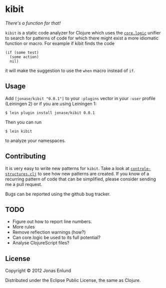 # kibit

*There's a function for that!*

`kibit` is a static code analyzer for Clojure which uses the
[`core.logic`](https://github.com/clojure/core.logic) unifier to
search for patterns of code for which there might exist a more
idiomatic function or macro. For example if kibit finds the code

    (if (some test)
      (some action)
      nil)

it will make the suggestion to use the `when` macro instead of `if`.

## Usage

Add `[jonase/kibit "0.0.1"]` to your `:plugins` vector in your `:user`
profile (Leiningen 2) or if you are using Leiningen 1:

    $ lein plugin install jonase/kibit 0.0.1

Then you can run

    $ lein kibit

to analyze your namespaces.

## Contributing

It is very easy to write new patterns for `kibit`. Take a look at
[`controle-structures.clj`](https://github.com/jonase/kibit/blob/master/src/jonase/kibit/control_structures.clj)
to see how new patterns are created. If you know of a recurring
pattern of code that can be simplified, please consider sending me a
pull request.

Bugs can be reported using the github bug tracker.

## TODO

* Figure out how to report line numbers.
* More rules
* Remove reflection warnings (how?)
* Can core.logic be used to its full potential?
* Analyse ClojureScript files?

## License

Copyright © 2012 Jonas Enlund

Distributed under the Eclipse Public License, the same as Clojure.
